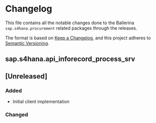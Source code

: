 # Changelog

This file contains all the notable changes done to the Ballerina `sap.s4hana.procurement` related packages through the
releases.

The format is based on [Keep a Changelog](https://keepachangelog.com/en/1.0.0/),
and this project adheres to [Semantic Versioning](https://semver.org/spec/v2.0.0.html).

## sap.s4hana.api_inforecord_process_srv

## [Unreleased]

### Added

- Initial client implementation

### Changed
